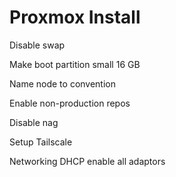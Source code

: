 # Proxmox Install

Disable swap

Make boot partition small 16 GB

Name node to convention

Enable non-production repos

Disable nag

Setup Tailscale

Networking DHCP enable all adaptors

